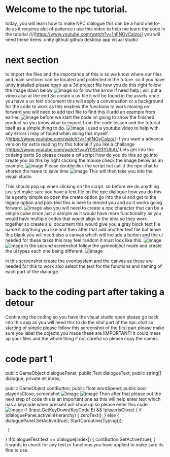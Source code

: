 # Welcome to the npc tutorial.
today, you will learn how to make NPC dialogue
this can be a hard one to-do as it requires alot of paitence 
i use this video to help me learn the code in the tutorial ////https://www.youtube.com/watch?v=1nFNOyCalzo//
you will need these items:
unity
github
github desktop app
visual studio
# next section 
to import the files and the importance of this is so we know where our files and main sections can be located and protected in the future.
so if you have unity installed please open up a 3d project file how you do this right follow the image down below 
![image](https://github.com/user-attachments/assets/ffe63c4e-3526-437f-a24a-d395af2b016c)
so follow the arrow if need help i will put a video also at the end 
So create a uv file it will be found in the assets 
once you have a uv text document this will apply a conversation or a background for the code to work as this enables the functions to work moving on forward you will need to add text file to find this ill add an example from earlier. 
![image](https://github.com/user-attachments/assets/0efd9c23-07b5-4c13-8a4f-a5045a960168)
before we start the code im going to show the finished product so you know what to expect from the code lesson and the tutorial itself as a simple thing to do.
![image](https://github.com/user-attachments/assets/740099bf-7917-43d5-b25a-9a35352152f0)
i used a youtube video to help with any errors i may of found when doing this myself
//https://www.youtube.com/watch?v=1nFNOyCalzo//
If you want a advance version for extra reading try this tutorial if you like a challange
//https://www.youtube.com/watch?v=vY0Sk93YUhA//
 Lets get into the codeing parts So please create a c# script 
 How do you do this so go into create you do this by right clicking the mouse check the image below as an example.
 ![image](https://github.com/user-attachments/assets/096173a5-7098-4055-8850-873498f12690)
Please doubleclick the script but call it the npc chat to shorten the name to save time 
![image](https://github.com/user-attachments/assets/ace42129-e723-44d5-92ce-f2de33a836dd)
This will then take you into the visual studio

This should pop up when clicking on the script.
so before we do anything just yet make sure you have a text file on the npc dialogue how you do this its a pretty simple
so open the create option go into the ui and get to the legacy option and pick text this is here to remind you and so it works going forward.
![image](https://github.com/user-attachments/assets/0377b739-6280-49ac-b914-94fdb681aecc)
also you will need to create a npc character that can be a simple cube since just a sample as it would have more functionality as you would have multiple codes that would align in the idea so they work together
so create a ui document this would give you a gray block text file name it anything you like 
and then after that add another text file but leave this blank you will need also a canvas which will include a button and the ui needed for these tasks this may feel random it must look like this.
![image](https://github.com/user-attachments/assets/706aae83-b9e8-4bf2-84c4-1beb6e037532)
![image](https://github.com/user-attachments/assets/4a1806e1-c5b6-4f7d-a00a-f7a8362a6d6b)
in the second screenshot follow the gameobject mode and create the ui types each one being different.
![image](https://github.com/user-attachments/assets/06dad15d-4116-446d-a48e-44a79ece7935)

in this screenshot create the eventsystem and the canvas as these are needed for this to work also select the text for the functions and naming of each part of the dialouge.
# back to the coding part after taking a detour
Continuing the coding so you have the visual studio open please go back into this app as you will need this to do the vital part of the npc chat so starting of simple please follow this screenshot of the first part please make sure you label the objects you made these are !IMPORTANT! it could mess up your files and the whole thing if not careful so please copy the names.
# code part 1
public GameObject dialoguePanel;
public Text dialogueText;
public string[] dialogue;
private int index;

public GameObject contButton;
public float wordSpeed;
public bool playerIsClose;
screenshot
![image](https://github.com/user-attachments/assets/62eb80b3-c693-467b-8137-c027b9d2f8c8)
![image](https://github.com/user-attachments/assets/91ec8d33-3a04-4958-8018-b639e9086906)
Then after that please put the next step of code this is an important one as this will help enter text which has a keycode when pressed will show up
so please enter this code
![image](https://github.com/user-attachments/assets/d0594950-4dd4-4fbe-b155-22f7d6c08632)
 if (Input.GetKeyDown(KeyCode.E) && !playerIsClose)
 {
     if (dialoguePanel.activeInHierarchy)
     {
         zeroText();
     }
     else
     {
         dialoguePanel.SetActive(true);
         StartCoroutine(Typing());


     }
 }
 if(dialogueText.text == dialogue[index])
 {
     contButton.SetActive(true);
 }    
it wants to check for any text or functions you have applied to make sure its fine to use.

















